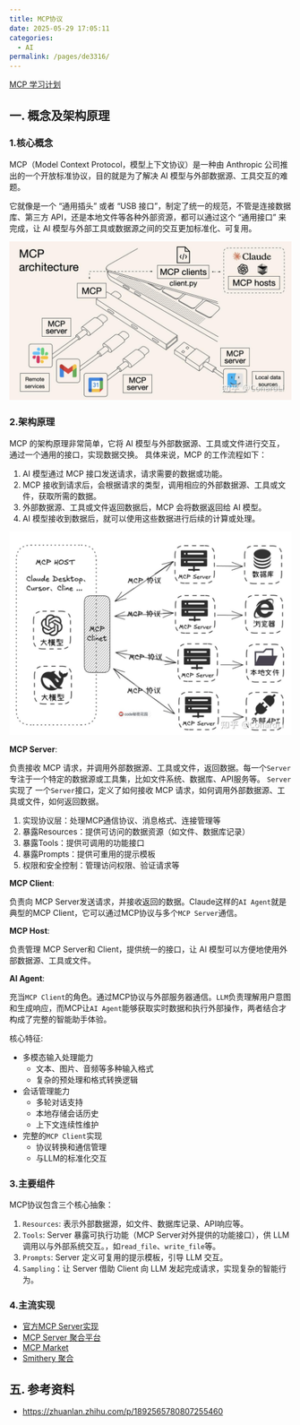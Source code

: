 ```yaml
---
title: MCP协议
date: 2025-05-29 17:05:11
categories: 
  - AI
permalink: /pages/de3316/
---
```


<a href="/html/mcp_learning.html" target="_blank">MCP 学习计划</a>

## 一. 概念及架构原理

### 1.核心概念
MCP（Model Context Protocol，模型上下文协议）是一种由 Anthropic 公司推出的一个开放标准协议，目的就是为了解决 AI 模型与外部数据源、工具交互的难题。

它就像是一个 “通用插头” 或者 “USB 接口”，制定了统一的规范，不管是连接数据库、第三方 API，还是本地文件等各种外部资源，都可以通过这个 “通用接口” 来完成，让 AI 模型与外部工具或数据源之间的交互更加标准化、可复用。

![MCP-Arth.jpg](./images/MCP-Arth.jpg)

### 2.架构原理
MCP 的架构原理非常简单，它将 AI 模型与外部数据源、工具或文件进行交互，通过一个通用的接口，实现数据交换。
具体来说，MCP 的工作流程如下：
1. AI 模型通过 MCP 接口发送请求，请求需要的数据或功能。
2. MCP 接收到请求后，会根据请求的类型，调用相应的外部数据源、工具或文件，获取所需的数据。
3. 外部数据源、工具或文件返回数据后，MCP 会将数据返回给 AI 模型。
4. AI 模型接收到数据后，就可以使用这些数据进行后续的计算或处理。

![Host-Client-Server.png](./images/Host-Client-Server.png)

**MCP Server**:  

负责接收 MCP 请求，并调用外部数据源、工具或文件，返回数据。每一个`Server`专注于一个特定的数据源或工具集，比如文件系统、数据库、API服务等。
`Server`实现了 一个`Server`接口，定义了如何接收 MCP 请求，如何调用外部数据源、工具或文件，如何返回数据。
1. 实现协议层：处理MCP通信协议、消息格式、连接管理等
2. 暴露Resources：提供可访问的数据资源（如文件、数据库记录）
3. 暴露Tools：提供可调用的功能接口
4. 暴露Prompts：提供可重用的提示模板
5. 权限和安全控制：管理访问权限、验证请求等

**MCP Client**:  

负责向 MCP Server发送请求，并接收返回的数据。Claude这样的`AI Agent`就是典型的MCP Client，它可以通过MCP协议与多个`MCP Server`通信。

**MCP Host**:  

负责管理 MCP Server和 Client，提供统一的接口，让 AI 模型可以方便地使用外部数据源、工具或文件。

**AI Agent**: 

充当`MCP Client`的角色。通过MCP协议与外部服务器通信。`LLM`负责理解用户意图和生成响应，而MCP让`AI Agent`能够获取实时数据和执行外部操作，两者结合才构成了完整的智能助手体验。

核心特征: 
- 多模态输入处理能力
  - 文本、图片、音频等多种输入格式
  - 复杂的预处理和格式转换逻辑
- 会话管理能力
  - 多轮对话支持
  - 本地存储会话历史
  - 上下文连续性维护
- 完整的`MCP Client`实现
  - 协议转换和通信管理
  - 与LLM的标准化交互

### 3.主要组件
MCP协议包含三个核心抽象：
1. `Resources`: 表示外部数据源，如文件、数据库记录、API响应等。
2. `Tools`: Server 暴露可执行功能（MCP Server对外提供的功能接口），供 LLM 调用以与外部系统交互。，如`read_file`、`write_file`等。
3. `Prompts`: Server 定义可复用的提示模板，引导 LLM 交互。
4. `Sampling`：让 Server 借助 Client 向 LLM 发起完成请求，实现复杂的智能行为。

### 4.主流实现

- <a href="https://github.com/modelcontextprotocol/servers" target="_blank">官方MCP Server实现</a>
- <a href="https://mcp.so" target="_blank">MCP Server 聚合平台</a>
- <a href="https://mcpmarket.cn" target="_blank">MCP Market</a>
- <a href="https://smithery.ai" target="_blank">Smithery 聚合</a>


## 五. 参考资料

- https://zhuanlan.zhihu.com/p/1892565780807255460